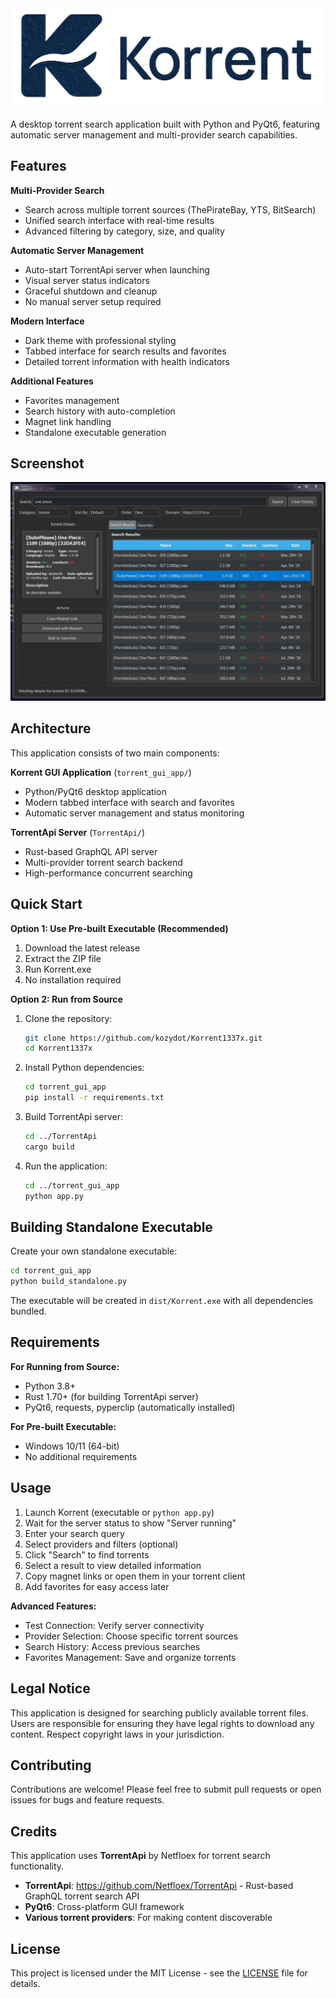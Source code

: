 <div align="center">
  <img src="korrent_logo.png" alt="Korrent Logo" width="500">
</div>

A desktop torrent search application built with Python and PyQt6, featuring automatic server management and multi-provider search capabilities.

## Features

**Multi-Provider Search**
- Search across multiple torrent sources (ThePirateBay, YTS, BitSearch)
- Unified search interface with real-time results
- Advanced filtering by category, size, and quality

**Automatic Server Management**
- Auto-start TorrentApi server when launching
- Visual server status indicators
- Graceful shutdown and cleanup
- No manual server setup required

**Modern Interface**
- Dark theme with professional styling
- Tabbed interface for search results and favorites
- Detailed torrent information with health indicators

**Additional Features**
- Favorites management
- Search history with auto-completion
- Magnet link handling
- Standalone executable generation

## Screenshot

![Application Screenshot](image/image.png)

## Architecture

This application consists of two main components:

**Korrent GUI Application** (`torrent_gui_app/`)
- Python/PyQt6 desktop application
- Modern tabbed interface with search and favorites
- Automatic server management and status monitoring

**TorrentApi Server** (`TorrentApi/`)
- Rust-based GraphQL API server
- Multi-provider torrent search backend
- High-performance concurrent searching

## Quick Start

**Option 1: Use Pre-built Executable (Recommended)**

1. Download the latest release
2. Extract the ZIP file
3. Run Korrent.exe
4. No installation required

**Option 2: Run from Source**

1. Clone the repository:
   ```bash
   git clone https://github.com/kozydot/Korrent1337x.git
   cd Korrent1337x
   ```

2. Install Python dependencies:
   ```bash
   cd torrent_gui_app
   pip install -r requirements.txt
   ```

3. Build TorrentApi server:
   ```bash
   cd ../TorrentApi
   cargo build
   ```

4. Run the application:
   ```bash
   cd ../torrent_gui_app
   python app.py
   ```

## Building Standalone Executable

Create your own standalone executable:

```bash
cd torrent_gui_app
python build_standalone.py
```

The executable will be created in `dist/Korrent.exe` with all dependencies bundled.

## Requirements

**For Running from Source:**
- Python 3.8+
- Rust 1.70+ (for building TorrentApi server)
- PyQt6, requests, pyperclip (automatically installed)

**For Pre-built Executable:**
- Windows 10/11 (64-bit)
- No additional requirements

## Usage

1. Launch Korrent (executable or `python app.py`)
2. Wait for the server status to show "Server running"
3. Enter your search query
4. Select providers and filters (optional)
5. Click "Search" to find torrents
6. Select a result to view detailed information
7. Copy magnet links or open them in your torrent client
8. Add favorites for easy access later

**Advanced Features:**
- Test Connection: Verify server connectivity
- Provider Selection: Choose specific torrent sources
- Search History: Access previous searches
- Favorites Management: Save and organize torrents

## Legal Notice

This application is designed for searching publicly available torrent files. Users are responsible for ensuring they have legal rights to download any content. Respect copyright laws in your jurisdiction.

## Contributing

Contributions are welcome! Please feel free to submit pull requests or open issues for bugs and feature requests.

## Credits

This application uses **TorrentApi** by Netfloex for torrent search functionality.

- **TorrentApi**: https://github.com/Netfloex/TorrentApi - Rust-based GraphQL torrent search API
- **PyQt6**: Cross-platform GUI framework
- **Various torrent providers**: For making content discoverable

## License

This project is licensed under the MIT License - see the [LICENSE](LICENSE) file for details.
